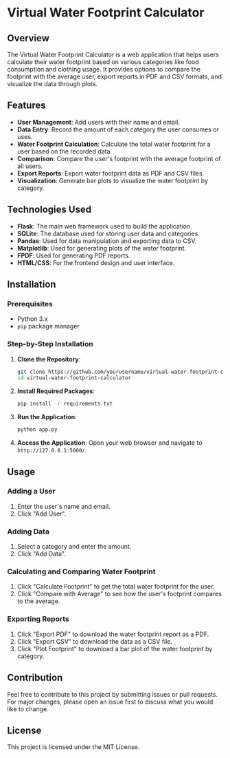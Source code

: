 # Virtual Water Footprint Calculator

## Overview
The Virtual Water Footprint Calculator is a web application that helps users calculate their water footprint based on various categories like food consumption and clothing usage. It provides options to compare the footprint with the average user, export reports in PDF and CSV formats, and visualize the data through plots.

## Features
- **User Management**: Add users with their name and email.
- **Data Entry**: Record the amount of each category the user consumes or uses.
- **Water Footprint Calculation**: Calculate the total water footprint for a user based on the recorded data.
- **Comparison**: Compare the user's footprint with the average footprint of all users.
- **Export Reports**: Export water footprint data as PDF and CSV files.
- **Visualization**: Generate bar plots to visualize the water footprint by category.

## Technologies Used
- **Flask**: The main web framework used to build the application.
- **SQLite**: The database used for storing user data and categories.
- **Pandas**: Used for data manipulation and exporting data to CSV.
- **Matplotlib**: Used for generating plots of the water footprint.
- **FPDF**: Used for generating PDF reports.
- **HTML/CSS**: For the frontend design and user interface.

## Installation
### Prerequisites
- Python 3.x
- `pip` package manager

### Step-by-Step Installation
1. **Clone the Repository**:
    ```bash
    git clone https://github.com/yourusername/virtual-water-footprint-calculator.git
    cd virtual-water-footprint-calculator
    ```

2. **Install Required Packages**:
    ```bash
    pip install -r requirements.txt
    ```

3. **Run the Application**:
    ```bash
    python app.py
    ```

4. **Access the Application**:
    Open your web browser and navigate to `http://127.0.0.1:5000/`.


## Usage
### Adding a User
1. Enter the user's name and email.
2. Click "Add User".

### Adding Data
1. Select a category and enter the amount.
2. Click "Add Data".

### Calculating and Comparing Water Footprint
1. Click "Calculate Footprint" to get the total water footprint for the user.
2. Click "Compare with Average" to see how the user's footprint compares to the average.

### Exporting Reports
1. Click "Export PDF" to download the water footprint report as a PDF.
2. Click "Export CSV" to download the data as a CSV file.
3. Click "Plot Footprint" to download a bar plot of the water footprint by category.

## Contribution
Feel free to contribute to this project by submitting issues or pull requests. For major changes, please open an issue first to discuss what you would like to change.

## License
This project is licensed under the MIT License.

